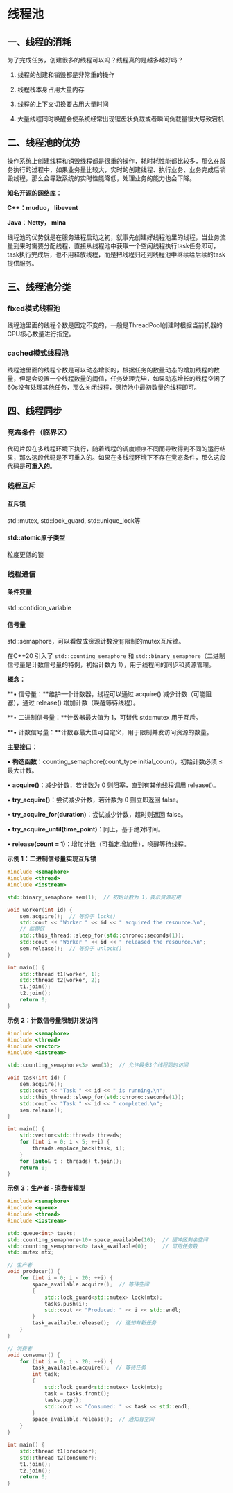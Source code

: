 

# 线程池

## 一、线程的消耗

为了完成任务，创建很多的线程可以吗？线程真的是越多越好吗？

1. 线程的创建和销毁都是非常重的操作

2. 线程栈本身占用大量内存

3. 线程的上下文切换要占用大量时间

4. 大量线程同时唤醒会使系统经常出现锯齿状负载或者瞬间负载量很大导致宕机

   

## 二、线程池的优势

操作系统上创建线程和销毁线程都是很重的操作，耗时耗性能都比较多，那么在服务执行的过程中，如果业务量比较大，实时的创建线程、执行业务、业务完成后销毁线程，那么会导致系统的实时性能降低，处理业务的能力也会下降。

**知名开源的网络库：**

**C++：muduo， libevent**

**Java**：**Netty， mina**

线程池的优势就是在服务进程启动之初，就事先创建好线程池里的线程，当业务流量到来时需要分配线程，直接从线程池中获取一个空闲线程执行task任务即可，task执行完成后，也不用释放线程，而是把线程归还到线程池中继续给后续的task提供服务。



## 三、线程池分类

### fixed模式线程池

线程池里面的线程个数是固定不变的，一般是ThreadPool创建时根据当前机器的CPU核心数量进行指定。

### cached模式线程池

线程池里面的线程个数是可以动态增长的，根据任务的数量动态的增加线程的数量，但是会设置一个线程数量的阈值，任务处理完毕，如果动态增长的线程空闲了60s没有处理其他任务，那么关闭线程，保持池中最初数量的线程即可。

## 四、线程同步

### 竞态条件（临界区）

代码片段在多线程环境下执行，随着线程的调度顺序不同而导致得到不同的运行结果，那么这段代码是不可重入的。如果在多线程环境下不存在竞态条件，那么这段代码是**可重入的**。



### 线程互斥

#### 互斥锁

std::mutex, std::lock_guard, std::unique_lock等

#### std::atomic原子类型

粒度更低的锁



### 线程通信

#### 条件变量 

std::contidion_variable

#### 信号量

std::semaphore，可以看做成资源计数没有限制的mutex互斥锁。

在C++20 引入了 `std::counting_semaphore` 和 `std::binary_semaphore`（二进制信号量是计数信号量的特例，初始计数为 1），用于线程间的同步和资源管理。

**概念：**

 **• 信号量：**维护一个计数器，线程可以通过 acquire() 减少计数（可能阻塞），通过 release() 增加计数（唤醒等待线程）。

 **• 二进制信号量：**计数器最大值为 1，可替代 std::mutex 用于互斥。 

 **• 计数信号量：**计数器最大值可自定义，用于限制并发访问资源的数量。

**主要接口：**

 • **构造函数**：counting_semaphore(count_type initial_count)，初始计数必须 ≤ 最大计数。

 • **acquire()**：减少计数，若计数为 0 则阻塞，直到有其他线程调用 release()。

 • __try_acquire()__：尝试减少计数，若计数为 0 则立即返回 false。 

 • **try_acquire_for(duration)**：尝试减少计数，超时则返回 false。 

 • **try_acquire_until(time_point)**：同上，基于绝对时间。

 • **release(count = 1)**：增加计数（可指定增加量），唤醒等待线程。



**示例 1：二进制信号量实现互斥锁**

```cpp
#include <semaphore>
#include <thread>
#include <iostream>

std::binary_semaphore sem(1);  // 初始计数为 1，表示资源可用

void worker(int id) {
    sem.acquire();  // 等价于 lock()
    std::cout << "Worker " << id << " acquired the resource.\n";
    // 临界区
    std::this_thread::sleep_for(std::chrono::seconds(1));
    std::cout << "Worker " << id << " released the resource.\n";
    sem.release();  // 等价于 unlock()
}

int main() {
    std::thread t1(worker, 1);
    std::thread t2(worker, 2);
    t1.join();
    t2.join();
    return 0;
}
```



**示例 2：计数信号量限制并发访问**

```cpp
#include <semaphore>
#include <thread>
#include <vector>
#include <iostream>

std::counting_semaphore<3> sem(3);  // 允许最多3个线程同时访问

void task(int id) {
    sem.acquire();
    std::cout << "Task " << id << " is running.\n";
    std::this_thread::sleep_for(std::chrono::seconds(1));
    std::cout << "Task " << id << " completed.\n";
    sem.release();
}

int main() {
    std::vector<std::thread> threads;
    for (int i = 0; i < 5; ++i) {
        threads.emplace_back(task, i);
    }
    for (auto& t : threads) t.join();
    return 0;
}
```



**示例 3：生产者 - 消费者模型**

```cpp
#include <semaphore>
#include <queue>
#include <thread>
#include <iostream>

std::queue<int> tasks;
std::counting_semaphore<10> space_available(10);  // 缓冲区剩余空间
std::counting_semaphore<0> task_available(0);     // 可用任务数
std::mutex mtx;

// 生产者
void producer() {
    for (int i = 0; i < 20; ++i) {
        space_available.acquire();  // 等待空间
        {
            std::lock_guard<std::mutex> lock(mtx);
            tasks.push(i);
            std::cout << "Produced: " << i << std::endl;
        }
        task_available.release();  // 通知有新任务
    }
}

// 消费者
void consumer() {
    for (int i = 0; i < 20; ++i) {
        task_available.acquire();  // 等待任务
        int task;
        {
            std::lock_guard<std::mutex> lock(mtx);
            task = tasks.front();
            tasks.pop();
            std::cout << "Consumed: " << task << std::endl;
        }
        space_available.release();  // 通知有空间
    }
}

int main() {
    std::thread t1(producer);
    std::thread t2(consumer);
    t1.join();
    t2.join();
    return 0;
}
```

